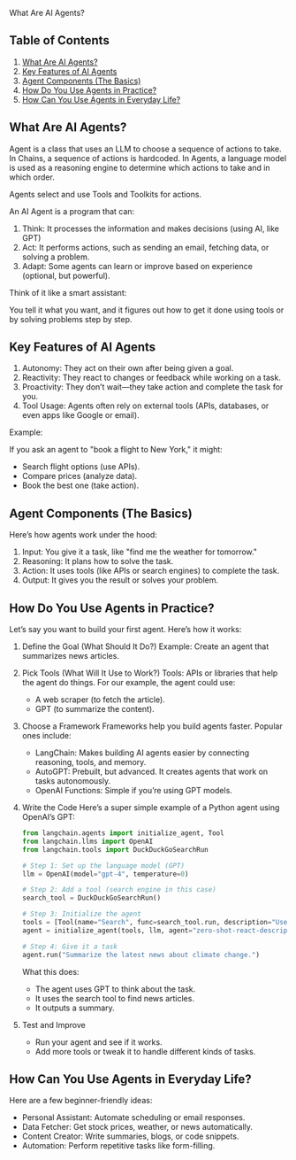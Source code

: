 What Are AI Agents?
## Table of Contents
1. [What Are AI Agents?](#what-are-ai-agents)
2. [Key Features of AI Agents](#key-features-of-ai-agents)
3. [Agent Components (The Basics)](#agent-components-the-basics)
4. [How Do You Use Agents in Practice?](#how-do-you-use-agents-in-practice)
5. [How Can You Use Agents in Everyday Life?](#how-can-you-use-agents-in-everyday-life)

## What Are AI Agents?
Agent is a class that uses an LLM to choose a sequence of actions to take.
In Chains, a sequence of actions is hardcoded. In Agents, a language model is used as a reasoning engine to determine which actions to take and in which order.

Agents select and use Tools and Toolkits for actions.

An AI Agent is a program that can:

1. Think: It processes the information and makes decisions (using AI, like GPT)
2. Act: It performs actions, such as sending an email, fetching data, or solving a problem.
3. Adapt: Some agents can learn or improve based on experience (optional, but powerful).

Think of it like a smart assistant:

You tell it what you want, and it figures out how to get it done using tools or by solving problems step by step.

## Key Features of AI Agents
1. Autonomy: They act on their own after being given a goal.
2. Reactivity: They react to changes or feedback while working on a task.
3. Proactivity: They don’t wait—they take action and complete the task for you.
4. Tool Usage: Agents often rely on external tools (APIs, databases, or even apps like Google or email).

Example:

If you ask an agent to "book a flight to New York," it might:
- Search flight options (use APIs).
- Compare prices (analyze data).
- Book the best one (take action).

## Agent Components (The Basics)
Here’s how agents work under the hood:

1. Input: You give it a task, like "find me the weather for tomorrow."
2. Reasoning: It plans how to solve the task.
3. Action: It uses tools (like APIs or search engines) to complete the task.
4. Output: It gives you the result or solves your problem.

## How Do You Use Agents in Practice?
Let’s say you want to build your first agent. Here’s how it works:

1. Define the Goal (What Should It Do?)
    Example: Create an agent that summarizes news articles.

2. Pick Tools (What Will It Use to Work?)
    Tools: APIs or libraries that help the agent do things.
    For our example, the agent could use:
    - A web scraper (to fetch the article).
    - GPT (to summarize the content).

3. Choose a Framework
    Frameworks help you build agents faster. Popular ones include:
    - LangChain: Makes building AI agents easier by connecting reasoning, tools, and memory.
    - AutoGPT: Prebuilt, but advanced. It creates agents that work on tasks autonomously.
    - OpenAI Functions: Simple if you’re using GPT models.

4. Write the Code
    Here’s a super simple example of a Python agent using OpenAI’s GPT:
    ```python
    from langchain.agents import initialize_agent, Tool
    from langchain.llms import OpenAI
    from langchain.tools import DuckDuckGoSearchRun

    # Step 1: Set up the language model (GPT)
    llm = OpenAI(model="gpt-4", temperature=0)

    # Step 2: Add a tool (search engine in this case)
    search_tool = DuckDuckGoSearchRun()

    # Step 3: Initialize the agent
    tools = [Tool(name="Search", func=search_tool.run, description="Use to search the web.")]
    agent = initialize_agent(tools, llm, agent="zero-shot-react-description", verbose=True)

    # Step 4: Give it a task
    agent.run("Summarize the latest news about climate change.")
    ```
    What this does:
    - The agent uses GPT to think about the task.
    - It uses the search tool to find news articles.
    - It outputs a summary.

5. Test and Improve
    - Run your agent and see if it works.
    - Add more tools or tweak it to handle different kinds of tasks.

## How Can You Use Agents in Everyday Life?
Here are a few beginner-friendly ideas:

- Personal Assistant: Automate scheduling or email responses.
- Data Fetcher: Get stock prices, weather, or news automatically.
- Content Creator: Write summaries, blogs, or code snippets.
- Automation: Perform repetitive tasks like form-filling.

